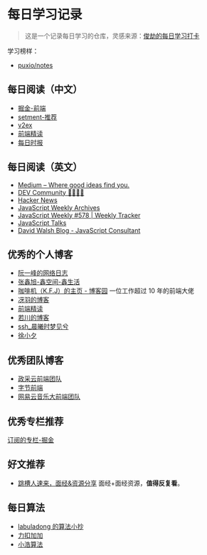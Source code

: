 # 每日学习记录

> 这是一个记录每日学习的仓库，灵感来源：[俊劫的每日学习打卡](https://alexwjj.github.io/)

学习榜样：

- [puxio/notes](https://github.com/puxiao/notes)


## 每日阅读（中文）

- [掘金-前端](https://juejin.cn/frontend)
- [setment-推荐](https://segmentfault.com/blogs)
- [v2ex](https://v2ex.com/?tab=jobs)
- [前端精读](https://github.com/ascoders/weekly)
- [每日时报](https://wubaiqing.github.io/zaobao/)


## 每日阅读（英文）

- [Medium – Where good ideas find you.](https://medium.com/)
- [DEV Community 👩‍💻👨‍💻](https://dev.to/)
- [Hacker News](https://news.ycombinator.com/)
- [JavaScript Weekly Archives](https://javascriptweekly.com/issues)
- [JavaScript Weekly #578 | Weekly Tracker](https://weekly.fedarling.com/javascript_weekly/578/#%E7%AE%80%E8%BF%B0)
- [JavaScript Talks](https://js-talks.netlify.app/)
- [David Walsh Blog - JavaScript Consultant](https://davidwalsh.name/)

## 优秀的个人博客

- [阮一峰的网络日志](http://www.ruanyifeng.com/blog/weekly/)
- [张鑫旭-鑫空间-鑫生活](https://www.zhangxinxu.com/wordpress/)
- [咖啡机（K.F.J）的主页 - 博客园](https://home.cnblogs.com/u/strick/) 一位工作超过 10 年的前端大佬
- [冴羽的博客](https://github.com/mqyqingfeng/Blog)
- [前端精读](https://github.com/ascoders/weekly)
- [若川的博客](https://lxchuan12.gitee.io/)
- [ssh_晨曦时梦见兮](https://juejin.cn/user/2330620350708823/posts)
- [徐小夕](https://juejin.cn/user/3808363978429613/posts)


## 优秀团队博客

- [政采云前端团队](https://juejin.cn/user/3456520257288974/posts)
- [字节前端](https://juejin.cn/user/4098589725834317/posts)
- [网易云音乐大前端团队](https://juejin.cn/user/4265760847567016/posts)


## 优秀专栏推荐

[订阅的专栏-掘金](https://juejin.cn/user/1591748565667485/column_followed)
## 好文推荐

- [跳槽人速来，面经&资源分享](https://juejin.cn/post/6942988170208215076#heading-16) 面经+面经资源，**值得反复看**。

## 每日算法

- [labuladong 的算法小抄](https://labuladong.gitbook.io/algo/)
- [力扣加加](https://leetcode-solution-leetcode-pp.gitbook.io/leetcode-solution/)
- [小浩算法](https://github.com/geekxh/hello-algorithm)


